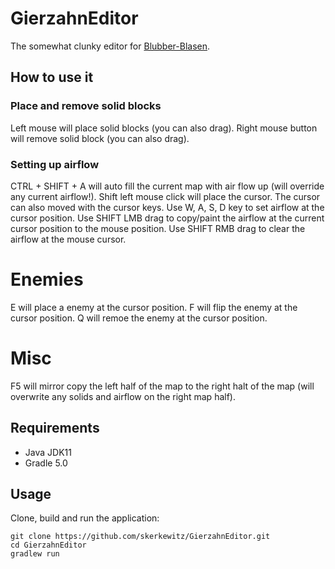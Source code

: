 # GierzahnEditor
The somewhat clunky editor for [Blubber-Blasen](https://github.com/skerkewitz/blubber-blasen).

## How to use it

### Place and remove solid blocks
Left mouse will place solid blocks (you can also drag).
Right mouse button will remove solid block (you can also drag).

### Setting up airflow
CTRL + SHIFT + A will auto fill the current map with air flow up (will override any current airflow!).
Shift left mouse click will place the cursor.
The cursor can also moved with the cursor keys.
Use W, A, S, D key to set airflow at the cursor position.
Use SHIFT LMB drag to copy/paint the airflow at the current cursor position to the mouse position.
Use SHIFT RMB drag to clear the airflow at the mouse cursor.

# Enemies
E will place a enemy at the cursor position.
F will flip the enemy at the cursor position.
Q will remoe the enemy at the cursor position.

# Misc
F5 will mirror copy the left half of the map to the right halt of the map (will overwrite any solids and airflow on the right map half).


## Requirements
* Java JDK11
* Gradle 5.0

## Usage
Clone, build and run the application:
```
git clone https://github.com/skerkewitz/GierzahnEditor.git
cd GierzahnEditor
gradlew run
```


